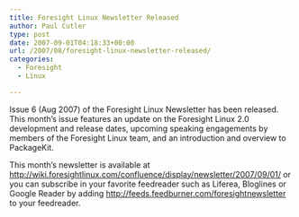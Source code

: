 ```yaml
---
title: Foresight Linux Newsletter Released
author: Paul Cutler
type: post
date: 2007-09-01T04:18:33+00:00
url: /2007/08/foresight-linux-newsletter-released/
categories:
  - Foresight
  - Linux

---
```

Issue 6 (Aug 2007) of the Foresight Linux Newsletter has been released. This month&#8217;s issue features an update on the Foresight Linux 2.0 development and release dates, upcoming speaking engagements by members of the Foresight Linux team, and an introduction and overview to PackageKit.

This month&#8217;s newsletter is available at <http://wiki.foresightlinux.com/confluence/display/newsletter/2007/09/01/> or you can subscribe in your favorite feedreader such as Liferea, Bloglines or Google Reader by adding <http://feeds.feedburner.com/foresightnewsletter> to your feedreader.